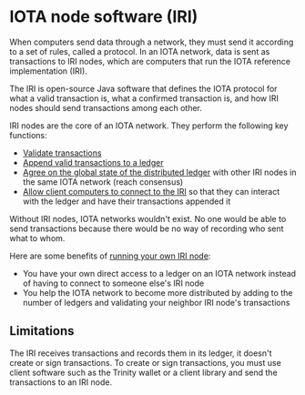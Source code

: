 # IOTA node software (IRI)

When computers send data through a network, they must send it according to a set of rules, called a protocol. In an IOTA network, data is sent as transactions to IRI nodes, which are computers that run the IOTA reference implementation (IRI).

The IRI is open-source Java software that defines the IOTA protocol for what a valid transaction is, what a confirmed transaction is, and how IRI nodes should send transactions among each other.

IRI nodes are the core of an IOTA network. They perform the following key functions:

* [Validate transactions](/iri/concepts/transaction-validation.md)
* [Append valid transactions to a ledger](/iri/concepts/the-distributed-ledger.md)
* [Agree on the global state of the distributed ledger](/iri/concepts/the-distributed-ledger.md) with other IRI nodes in the same IOTA network (reach consensus)
* [Allow client computers to connect to the IRI](/iri/how-to-guides/interacting-with-the-iri.md) so that they can interact with the ledger and have their transactions appended it

Without IRI nodes, IOTA networks wouldn't exist. No one would be able to send transactions because there would be no way of recording who sent what to whom.

Here are some benefits of [running your own IRI node](/iri/how-to-guides/running-the-iri.md):
* You have your own direct access to a ledger on an IOTA network instead of having to connect to someone else's IRI node
* You help the IOTA network to become more distributed by adding to the number of ledgers and validating your neighbor IRI node's transactions

## Limitations

The IRI receives transactions and records them in its ledger, it doesn't create or sign transactions. To create or sign transactions, you must use client software such as the Trinity wallet or a client library and send the transactions to an IRI node.
